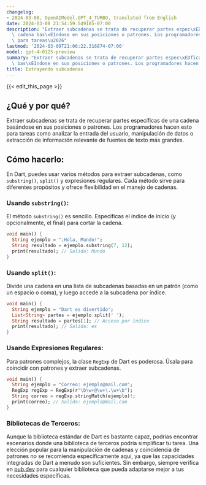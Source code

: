 ```yaml
---
changelog:
- 2024-03-08, OpenAIModel.GPT_4_TURBO, translated from English
date: 2024-03-08 21:54:59.549185-07:00
description: "Extraer subcadenas se trata de recuperar partes espec\xEDficas de una\
  \ cadena bas\xE1ndose en sus posiciones o patrones. Los programadores hacen esto\
  \ para tareas\u2026"
lastmod: '2024-03-09T21:06:22.316874-07:00'
model: gpt-4-0125-preview
summary: "Extraer subcadenas se trata de recuperar partes espec\xEDficas de una cadena\
  \ bas\xE1ndose en sus posiciones o patrones. Los programadores hacen esto para tareas\u2026"
title: Extrayendo subcadenas
---
```


{{< edit_this_page >}}

## ¿Qué y por qué?
Extraer subcadenas se trata de recuperar partes específicas de una cadena basándose en sus posiciones o patrones. Los programadores hacen esto para tareas como analizar la entrada del usuario, manipulación de datos o extracción de información relevante de fuentes de texto más grandes.

## Cómo hacerlo:
En Dart, puedes usar varios métodos para extraer subcadenas, como `substring()`, `split()` y expresiones regulares. Cada método sirve para diferentes propósitos y ofrece flexibilidad en el manejo de cadenas.

### Usando `substring()`:
El método `substring()` es sencillo. Especificas el índice de inicio (y opcionalmente, el final) para cortar la cadena.

```dart
void main() {
  String ejemplo = "¡Hola, Mundo!";
  String resultado = ejemplo.substring(7, 12);
  print(resultado); // Salida: Mundo
}
```

### Usando `split()`:
Divide una cadena en una lista de subcadenas basadas en un patrón (como un espacio o coma), y luego accede a la subcadena por índice.

```dart
void main() {
  String ejemplo = "Dart es divertido";
  List<String> partes = ejemplo.split(' ');
  String resultado = partes[1]; // Acceso por índice
  print(resultado); // Salida: es
}
```

### Usando Expresiones Regulares:
Para patrones complejos, la clase `RegExp` de Dart es poderosa. Úsala para coincidir con patrones y extraer subcadenas.

```dart
void main() {
  String ejemplo = "Correo: ejemplo@mail.com";
  RegExp regExp = RegExp(r"\b\w+@\w+\.\w+\b");
  String correo = regExp.stringMatch(ejemplo)!;
  print(correo); // Salida: ejemplo@mail.com
}
```

### Bibliotecas de Terceros:
Aunque la biblioteca estándar de Dart es bastante capaz, podrías encontrar escenarios donde una biblioteca de terceros podría simplificar tu tarea. Una elección popular para la manipulación de cadenas y coincidencia de patrones no se recomienda específicamente aquí, ya que las capacidades integradas de Dart a menudo son suficientes. Sin embargo, siempre verifica en [pub.dev](https://pub.dev) para cualquier biblioteca que pueda adaptarse mejor a tus necesidades específicas.
